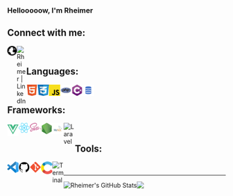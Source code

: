 ### Hellooooow, I'm Rheimer

## Connect with me:

[<img align="left" alt="http://rheimer.nl/" width="22px" src="https://raw.githubusercontent.com/iconic/open-iconic/master/svg/globe.svg" />][website]
[<img align="left" alt="Rheimer | LinkedIn" width="22px" src="https://cdn.jsdelivr.net/npm/simple-icons@v3/icons/linkedin.svg" />][linkedin]

<br />

## Languages:

<img align="left" alt="HTML5" width="26px" src="./icons/html5.png" />
<img align="left" alt="CSS3" width="26px" src="./icons/css3.svg" />
<img align="left" alt="JS ES6" width="26px" src="./icons/js.png" />
<img align="left" alt="PHP7" width="26px" src="./icons/php.svg" />
<img align="left" alt="c#" width="26px" src="./icons/cSharp.svg" />
<img align="left" alt="SQL" width="26px" src="https://raw.githubusercontent.com/github/explore/80688e429a7d4ef2fca1e82350fe8e3517d3494d/topics/sql/sql.png" />

<br />

## Frameworks:

<img align="left" alt="Vue.js" width="26px" src="./icons/vuejs-brands.svg" />
<img align="left" alt="React" width="26px" src="./icons/react.png" />
<img align="left" alt="React" width="26px" src="./icons/sass.png" />
<img align="left" alt="Node.js" width="26px" src="https://raw.githubusercontent.com/github/explore/80688e429a7d4ef2fca1e82350fe8e3517d3494d/topics/nodejs/nodejs.png" />
<img align="left" alt="MySQL" width="26px" src="https://raw.githubusercontent.com/github/explore/80688e429a7d4ef2fca1e82350fe8e3517d3494d/topics/mysql/mysql.png" />
<img align="left" alt="Laravel" width="26px" src="https://upload.wikimedia.org/wikipedia/commons/thumb/9/9a/Laravel.svg/1200px-Laravel.svg.png" />

<br />

## Tools:

<img align="left" alt="Visual Studio Code" width="26px" src="./icons/vs-code.png" />
<img align="left" alt="Github" width="26px" src="./icons/github.webp" />
<img align="left" alt="Git" width="26px" src="./icons/git.png" />
<img align="left" alt="Contentful" width="26px" src="./icons/contentful.png" />
<img align="left" alt="Terminal" width="26px" src="https://cdn.worldvectorlogo.com/logos/terminal-1.svg" />

<br />

---
<img align="left" alt="Rheimer's GitHub Stats" src="https://github-readme-stats.codestackr.vercel.app/api?username=RheimerVanDijk&show_icons=true&hide_border=true" />

<img src="https://github-readme-stats.vercel.app/api/top-langs/?username=RheimerVanDijk&show_icons=true&hide_border=true" />


[website]: http://rheimer.nl/
[linkedin]: https://www.linkedin.com/in/rheimer-van-dijk-84161a183/
